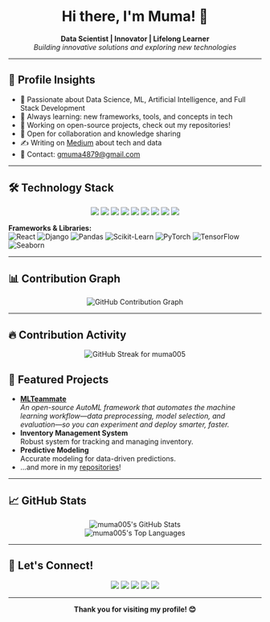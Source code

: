 <h1 align="center">Hi there, I'm Muma! 👋</h1>
<p align="center">
  <b>Data Scientist | Innovator | Lifelong Learner</b><br>
  <i>Building innovative solutions and exploring new technologies</i>
</p>

---

## 🏅 Profile Insights

- 🚀 Passionate about Data Science, ML, Artificial Intelligence, and Full Stack Development
- 🌱 Always learning: new frameworks, tools, and concepts in tech
- 🔭 Working on open-source projects, check out my repositories!
- 💬 Open for collaboration and knowledge sharing
- ✍️ Writing on [Medium](https://medium.com/@gmuma4879/audience) about tech and data
- 📨 Contact: [gmuma4879@gmail.com](mailto:gmuma4879@gmail.com)

---

## 🛠️ Technology Stack

<p align="center">
  <img src="https://img.shields.io/badge/Python-3776AB?style=flat&logo=python&logoColor=white" />
  <img src="https://img.shields.io/badge/CSS3-1572B6?style=flat&logo=css3&logoColor=white" />
  <img src="https://img.shields.io/badge/React-61DAFB?style=flat&logo=react&logoColor=black" />
  <img src="https://img.shields.io/badge/Android%20Studio-3DDC84?style=flat&logo=android-studio&logoColor=white" />
  <img src="https://img.shields.io/badge/Firebase-FFCA28?style=flat&logo=firebase&logoColor=black" />
  <img src="https://img.shields.io/badge/Figma-F24E1E?style=flat&logo=figma&logoColor=white" />
  <img src="https://img.shields.io/badge/Git-F05032?style=flat&logo=git&logoColor=white" />
  <img src="https://img.shields.io/badge/Linux-FCC624?style=flat&logo=linux&logoColor=black" />
  <img src="https://img.shields.io/badge/VS%20Code-007ACC?style=flat&logo=visual-studio-code&logoColor=white" />
</p>


**Frameworks & Libraries:**  
![React](https://img.shields.io/badge/React-61DAFB?style=flat&logo=react&logoColor=black)
![Django](https://img.shields.io/badge/Django-092E20?style=flat&logo=django&logoColor=white)
![Pandas](https://img.shields.io/badge/Pandas-150458?style=flat&logo=pandas&logoColor=white)
![Scikit-Learn](https://img.shields.io/badge/Scikit--Learn-F7931E?style=flat&logo=scikit-learn&logoColor=white)
![PyTorch](https://img.shields.io/badge/PyTorch-EE4C2C?style=flat&logo=pytorch&logoColor=white)
![TensorFlow](https://img.shields.io/badge/TensorFlow-FF6F00?style=flat&logo=tensorflow&logoColor=white)
![Seaborn](https://img.shields.io/badge/Seaborn-3776AB?style=flat)


---

## 📊 Contribution Graph

<p align="center">
  <img src="https://github-readme-activity-graph.vercel.app/graph?username=muma005&theme=github-compact&bg_color=000000&color=0075FF&line=0075FF&point=0075FF" alt="GitHub Contribution Graph" />
</p>

---
## 🔥 Contribution Activity

<p align="center">
  <img
    src="https://streak-stats.demolab.com?user=muma005&hide_border=true&background=000000&ring=2F81F7&currStreakLabel=2F81F7&currStreakNum=58A6FF&sideNums=58A6FF&sideLabels=C9D1D9&dates=8B949E"
    alt="GitHub Streak for muma005"
  />
  <br>
  

## 🌟 Featured Projects

- **[MLTeammate](https://github.com/muma005/MLTeammate)**  
  <i>An open-source AutoML framework that automates the machine learning workflow—data preprocessing, model selection, and evaluation—so you can experiment and deploy smarter, faster.</i>
- **Inventory Management System**  
  Robust system for tracking and managing inventory.
- **Predictive Modeling**  
  Accurate modeling for data-driven predictions.
- ...and more in my [repositories](https://github.com/muma005?tab=repositories)!

---

## 📈 GitHub Stats

<p align="center">
  <img src="https://github-readme-stats.vercel.app/api?username=muma005&show_icons=true&hide_title=true&count_private=true&theme=radical" alt="muma005's GitHub Stats" />
  <br>
  <img src="https://github-readme-stats.vercel.app/api/top-langs/?username=muma005&layout=compact&theme=radical" alt="muma005's Top Languages" />
</p>

---

## 🤝 Let's Connect!

<p align="center">
  <a href="mailto:gmuma4879@gmail.com"><img src="https://img.shields.io/badge/Email-D14836?style=flat&logo=gmail&logoColor=white" /></a>
  <a href="https://medium.com/@gmuma4879/audience"><img src="https://img.shields.io/badge/Medium-12100E?style=flat&logo=medium&logoColor=white" /></a>
  <!-- Add your LinkedIn and Twitter URLs below! -->
  <a href="#"><img src="https://img.shields.io/badge/LinkedIn-0077B5?style=flat&logo=linkedin&logoColor=white" /></a>
  <a href="#"><img src="https://img.shields.io/badge/Twitter-1DA1F2?style=flat&logo=twitter&logoColor=white" /></a>
  <img src="https://img.shields.io/badge/Website-coming%20soon-blue?style=flat" />
</p>

---

<p align="center">
  <b>Thank you for visiting my profile! 😊</b>
</p>

